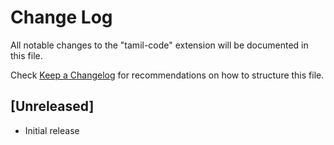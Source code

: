 # Change Log

All notable changes to the "tamil-code" extension will be documented in this file.

Check [Keep a Changelog](http://keepachangelog.com/) for recommendations on how to structure this file.

## [Unreleased]

- Initial release